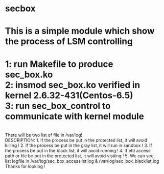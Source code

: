 # secbox  
This is a simple module which show the process of LSM controlling      
===================================================================     
1:	run Makefile to produce sec_box.ko    
2:	insmod sec_box.ko verified in kernel 2.6.32-431(Centos-6.5)   
3:	run sec_box_control to communicate with kernel module  
===================================================================      
</br>
There will be two list of file in /var/log!        
</br>   
DESCRIPTION:      
1. If the process be put in the protected list, it will avoid killing !      
2. If the process be put in the gray list, it will run in sandbox !       
3. If the process be put in the black list, it will avoid running !       
4. If eht access path or file be put in the protected list, it will avoid visiting !      
5. We can see list logfile in /var/log/sec_box_accesslist.log & /var/log/sec_box_blacklist.log      
</br>   
Thanks for looking !       
